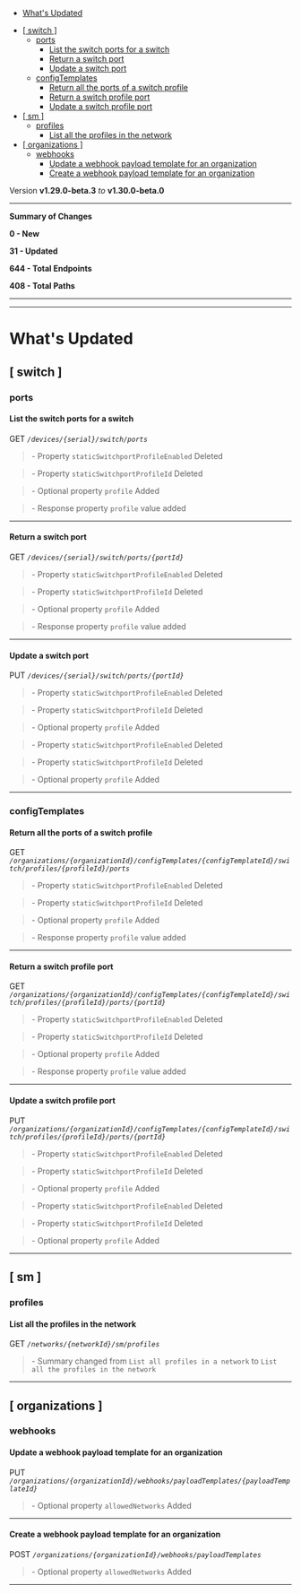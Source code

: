 - [What's Updated](#whats-updated)
  * [\[ switch \]](#-switch-)
    + [ports](#ports)
      - [List the switch ports for a switch](#list-the-switch-ports-for-a-switch)
      - [Return a switch port](#return-a-switch-port)
      - [Update a switch port](#update-a-switch-port)
    + [configTemplates](#configtemplates)
      - [Return all the ports of a switch profile](#return-all-the-ports-of-a-switch-profile)
      - [Return a switch profile port](#return-a-switch-profile-port)
      - [Update a switch profile port](#update-a-switch-profile-port)
  * [\[ sm \]](#-sm-)
    + [profiles](#profiles)
      - [List all the profiles in the network](#list-all-the-profiles-in-the-network)
  * [\[ organizations \]](#-organizations-)
    + [webhooks](#webhooks)
      - [Update a webhook payload template for an organization](#update-a-webhook-payload-template-for-an-organization)
      - [Create a webhook payload template for an organization](#create-a-webhook-payload-template-for-an-organization)
 
Version **v1.29.0-beta.3** _to_ **v1.30.0-beta.0**

* * *

**Summary of Changes**

**0 - New**

**31 - Updated**

**644 - Total Endpoints**

**408 - Total Paths**

* * *

* * *

What's Updated
==============

\[ switch \]
------------

### ports

#### List the switch ports for a switch

GET _`/devices/{serial}/switch/ports`_

> \- Property `staticSwitchportProfileEnabled` Deleted

> \- Property `staticSwitchportProfileId` Deleted

> \- Optional property `profile` Added

> \- Response property `profile` value added

* * *

#### Return a switch port

GET _`/devices/{serial}/switch/ports/{portId}`_

> \- Property `staticSwitchportProfileEnabled` Deleted

> \- Property `staticSwitchportProfileId` Deleted

> \- Optional property `profile` Added

> \- Response property `profile` value added

* * *

#### Update a switch port

PUT _`/devices/{serial}/switch/ports/{portId}`_

> \- Property `staticSwitchportProfileEnabled` Deleted

> \- Property `staticSwitchportProfileId` Deleted

> \- Optional property `profile` Added

> \- Property `staticSwitchportProfileEnabled` Deleted

> \- Property `staticSwitchportProfileId` Deleted

> \- Optional property `profile` Added

* * *

### configTemplates

#### Return all the ports of a switch profile

GET _`/organizations/{organizationId}/configTemplates/{configTemplateId}/switch/profiles/{profileId}/ports`_

> \- Property `staticSwitchportProfileEnabled` Deleted

> \- Property `staticSwitchportProfileId` Deleted

> \- Optional property `profile` Added

> \- Response property `profile` value added

* * *

#### Return a switch profile port

GET _`/organizations/{organizationId}/configTemplates/{configTemplateId}/switch/profiles/{profileId}/ports/{portId}`_

> \- Property `staticSwitchportProfileEnabled` Deleted

> \- Property `staticSwitchportProfileId` Deleted

> \- Optional property `profile` Added

> \- Response property `profile` value added

* * *

#### Update a switch profile port

PUT _`/organizations/{organizationId}/configTemplates/{configTemplateId}/switch/profiles/{profileId}/ports/{portId}`_

> \- Property `staticSwitchportProfileEnabled` Deleted

> \- Property `staticSwitchportProfileId` Deleted

> \- Optional property `profile` Added

> \- Property `staticSwitchportProfileEnabled` Deleted

> \- Property `staticSwitchportProfileId` Deleted

> \- Optional property `profile` Added

* * *

\[ sm \]
--------

### profiles

#### List all the profiles in the network

GET _`/networks/{networkId}/sm/profiles`_

> \- Summary changed from `List all profiles in a network` to `List all the profiles in the network`

* * *

\[ organizations \]
-------------------

### webhooks

#### Update a webhook payload template for an organization

PUT _`/organizations/{organizationId}/webhooks/payloadTemplates/{payloadTemplateId}`_

> \- Optional property `allowedNetworks` Added

* * *

#### Create a webhook payload template for an organization

POST _`/organizations/{organizationId}/webhooks/payloadTemplates`_

> \- Optional property `allowedNetworks` Added

* * *